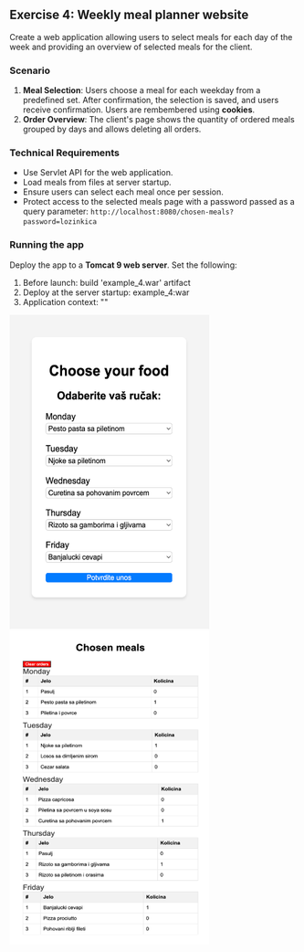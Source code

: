 ## Exercise 4: Weekly meal planner website
Create a web application allowing users to select meals for each day of the week and providing an overview of selected meals for the client.

### Scenario
1. **Meal Selection**: Users choose a meal for each weekday from a predefined set. After confirmation, the selection is saved, and users receive confirmation. Users are rembembered using **cookies**.
2. **Order Overview**: The client's page shows the quantity of ordered meals grouped by days and allows deleting all orders.

### Technical Requirements
- Use Servlet API for the web application.
- Load meals from files at server startup.
- Ensure users can select each meal once per session.
- Protect access to the selected meals page with a password passed as a query parameter: `http://localhost:8080/chosen-meals?password=lozinkica`

### Running the app
Deploy the app to a **Tomcat 9 web server**. Set the following:
1. Before launch: build 'example_4.war' artifact
2. Deploy at the server startup: example_4:war
3. Application context: ""

<p float="left">
  <img src="photos/web_4_choose.jpeg" width="350" height="550" />
  <img src="photos/web_4_chosen.jpeg" width="350" height="550"/> 
</p>